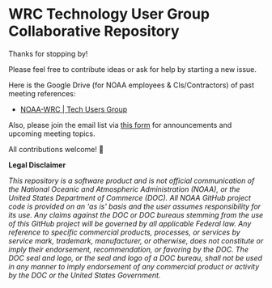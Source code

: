 # WRC Technology User Group Collaborative Repository

Thanks for stopping by! 

Please feel free to contribute ideas or ask for help by starting a new issue.

Here is the Google Drive (for NOAA employees & CIs/Contractors) of past meeting references:
- [NOAA-WRC | Tech Users Group](https://drive.google.com/drive/folders/1nmUBFDWcotsV_teBgwHXkd9lJ7YHqEK6?usp=sharing)

Also, please join the email list via [this form](https://forms.gle/KGVC8oJSRG6dwnUq6) for announcements and upcoming meeting topics.

All contributions welcome! :rocket:

**Legal Disclaimer**

*This repository is a software product and is not official communication of the National Oceanic and Atmospheric Administration (NOAA), or the United States Department of Commerce (DOC). All NOAA GitHub project code is provided on an 'as is' basis and the user assumes responsibility for its use. Any claims against the DOC or DOC bureaus stemming from the use of this GitHub project will be governed by all applicable Federal law. Any reference to specific commercial products, processes, or services by service mark, trademark, manufacturer, or otherwise, does not constitute or imply their endorsement, recommendation, or favoring by the DOC. The DOC seal and logo, or the seal and logo of a DOC bureau, shall not be used in any manner to imply endorsement of any commercial product or activity by the DOC or the United States Government.*
